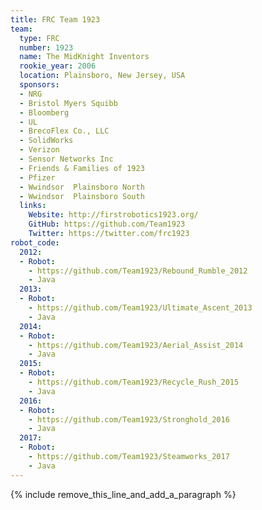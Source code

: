 ```yaml
---
title: FRC Team 1923
team:
  type: FRC
  number: 1923
  name: The MidKnight Inventors
  rookie_year: 2006
  location: Plainsboro, New Jersey, USA
  sponsors:
  - NRG
  - Bristol Myers Squibb
  - Bloomberg
  - UL
  - BrecoFlex Co., LLC
  - SolidWorks
  - Verizon
  - Sensor Networks Inc
  - Friends & Families of 1923
  - Pfizer
  - Wwindsor  Plainsboro North
  - Wwindsor  Plainsboro South
  links:
    Website: http://firstrobotics1923.org/
    GitHub: https://github.com/Team1923
    Twitter: https://twitter.com/frc1923
robot_code:
  2012:
  - Robot:
    - https://github.com/Team1923/Rebound_Rumble_2012
    - Java
  2013:
  - Robot:
    - https://github.com/Team1923/Ultimate_Ascent_2013
    - Java
  2014:
  - Robot:
    - https://github.com/Team1923/Aerial_Assist_2014
    - Java
  2015:
  - Robot:
    - https://github.com/Team1923/Recycle_Rush_2015
    - Java
  2016:
  - Robot:
    - https://github.com/Team1923/Stronghold_2016
    - Java
  2017:
  - Robot:
    - https://github.com/Team1923/Steamworks_2017
    - Java
---
```


{% include remove_this_line_and_add_a_paragraph %}